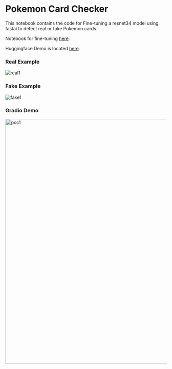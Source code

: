 # Pokemon Card Checker
This notebook contains the code for Fine-tuning a resnet34 model using fastai to detect real or fake Pokemon cards.

Notebook for fine-tuning [here](https://colab.research.google.com/github/mindwrapped/pokemon-card-checker/blob/main/pokemon_card_checker.ipynb). 

Huggingface Demo is located [here](https://huggingface.co/spaces/mindwrapped/pokemon-card-checker).

### Real Example
![real1](https://github.com/mindwrapped/pokemon-card-checker/assets/61097415/cbe22730-8e95-4a4a-97e8-fcf2a5e77b00)

### Fake Example
![fake1](https://github.com/mindwrapped/pokemon-card-checker/assets/61097415/bc33722f-997e-4204-9368-c959820afcd8)

### Gradio Demo
<img width="764" alt="pcc1" src="https://github.com/mindwrapped/pokemon-card-checker/assets/61097415/12709523-2a26-4a31-81d1-73ed3bb51e2b">
